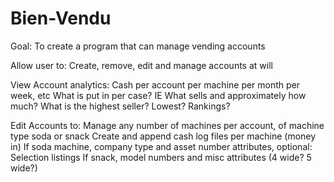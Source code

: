 # Bien-Vendu

Goal:
To create a program that can manage vending accounts

Allow user to:
Create, remove, edit and manage accounts at will

View Account analytics:
Cash per account per machine per month per week, etc
What is put in per case? IE What sells and approximately how much? What is the highest seller? Lowest? Rankings?

Edit Accounts to:
Manage any number of machines per account, of machine type soda or snack
Create and append cash log files per machine (money in)
If soda machine, company type and asset number attributes, optional: Selection listings
If snack, model numbers and misc attributes (4 wide? 5 wide?)

